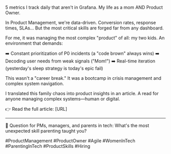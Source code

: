 5 metrics I track daily that aren't in Grafana.
My life as a mom AND Product Owner.

In Product Management, we're data-driven. Conversion rates, response times, SLAs...
But the most critical skills are forged far from any dashboard.

For me, it was managing the most complex "product" of all: my two kids.
An environment that demands:

➡️ Constant prioritization of P0 incidents (a "code brown" always wins)
➡️ Decoding user needs from weak signals ("Mom!")
➡️ Real-time iteration (yesterday's sleep strategy is today's epic fail)

This wasn't a "career break."
It was a bootcamp in crisis management and complex system navigation.

I translated this family chaos into product insights in an article.
A read for anyone managing complex systems—human or digital.

👉 Read the full article: [URL]

---

💬 Question for PMs, managers, and parents in tech:
What's the most unexpected skill parenting taught you?

#ProductManagement #ProductOwner #Agile #WomenInTech #ParentingInTech #ProductSkills #Hiring
